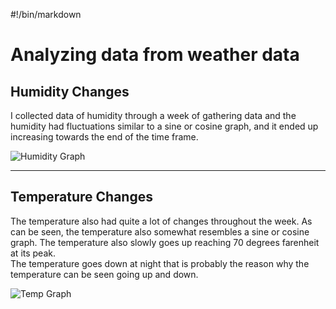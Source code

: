 #!/bin/markdown

# Analyzing data from weather data

## Humidity Changes
I collected data of humidity through a week of gathering data and the humidity had fluctuations similar to a sine or cosine graph, and it ended up increasing towards the end of the time frame.  

![Humidity Graph]

-------------------------------------------------------------------------------

## Temperature Changes
The temperature also had quite a lot of changes throughout the week. As can be seen, the temperature also somewhat resembles a sine or cosine graph. The temperature also slowly goes up reaching 70 degrees farenheit at its peak.  
The temperature goes down at night that is probably the reason why the temperature can be seen going up and down.

![Temp Graph]










<!--- Image References -->
[Humidity Graph]:https://d3b7zz3nij9kip.cloudfront.net/Weather_Project_Stuff/humidity_graph.png "Humidity Data"
[Temp Graph]:https://d3b7zz3nij9kip.cloudfront.net/Weather_Project_Stuff/temp_graph.png "Temp Data"
